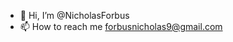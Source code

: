 - 👋 Hi, I’m @NicholasForbus
- 📫 How to reach me forbusnicholas9@gmail.com

<!---
NicholasForbus/NicholasForbus is a ✨ special ✨ repository because its `README.md` (this file) appears on your GitHub profile.
You can click the Preview link to take a look at your changes.
--->
